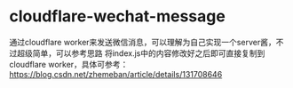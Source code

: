 # cloudflare-wechat-message
通过cloudflare worker来发送微信消息，可以理解为自己实现一个server酱，不过超级简单，可以参考思路
将index.js中的内容修改好之后即可直接复制到cloudflare worker，具体可参考：https://blog.csdn.net/zhemeban/article/details/131708646
